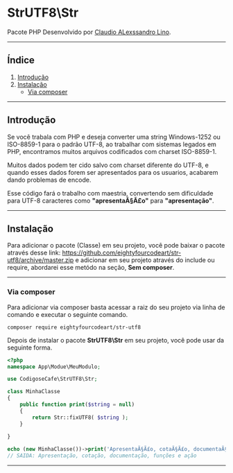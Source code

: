 # StrUTF8\Str

Pacote PHP Desenvolvido por [Claudio ALexssandro Lino](https://www.linkedin.com/in/claudioalexssandrolino/).

---
## Índice
  1. [Introdução](#Introdução)
  2. [Instalação](#Instalação)
        * [Via composer](#via-composer)

---
## Introdução
Se você trabala com PHP e deseja converter uma string Windows-1252 ou ISO-8859-1 para o padrão UTF-8, ao trabalhar com sistemas legados em PHP, encontramos muitos arquivos codificados com charset ISO-8859-1. 

Muitos dados podem ter cido salvo com charset diferente do UTF-8, e quando esses dados forem ser apresentados para os usuarios, acabarem dando problemas de encode.

Esse código fará o trabalho com maestria, convertendo sem dificuldade para UTF-8 caracteres como **"apresentaÃ§Ã£o"** para **"apresentação"**.

---
## Instalação

Para adicionar o pacote (Classe) em seu projeto, você pode baixar o pacote através desse link: https://github.com/eightyfourcodeart/str-utf8/archive/master.zip e adicionar em seu projeto através do include ou require, abordarei esse metódo na seção, **Sem composer**.

---
### Via composer
Para adicionar via composer basta acessar a raiz do seu projeto via linha de comando e executar o seguinte comando.
```shell
composer require eightyfourcodeart/str-utf8
```
Depois de instalar o pacote **StrUTF8\Str** em seu projeto, você pode usar da seguinte forma.
```php
<?php
namespace App\Modue\MeuModulo;

use CodigoseCafe\StrUTF8\Str;

class MinhaClasse
{
    public function print($string = null)
    {
        return Str::fixUTF8( $string );
    }
    
}

echo (new MinhaClasse())->print('ApresentaÃ§Ã£o, cotaÃ§Ã£o, documentaÃ§Ã£o, funÃ§Ãµes e aÃ§Ã£o');
// SAIDA: Apresentação, cotação, documentação, funções e ação
```

---
[comment]: <> (## Sem composer)
